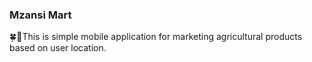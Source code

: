 ### Mzansi Mart

🍀🎊This is simple mobile application for marketing agricultural products based on user location.

